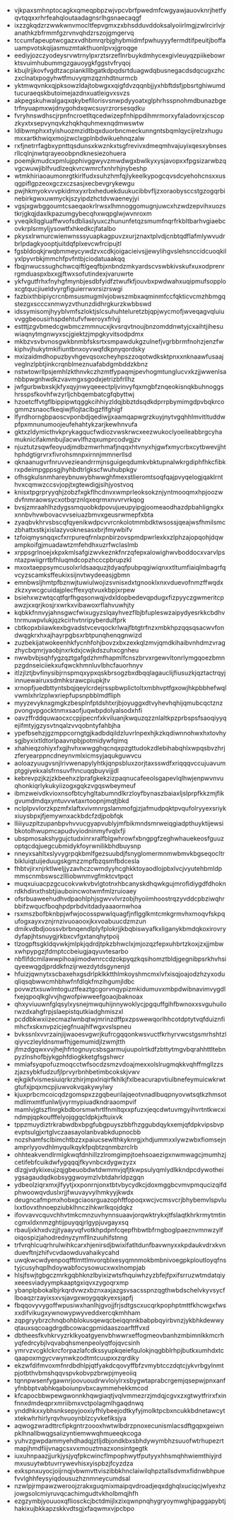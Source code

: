 * vjkpaxsmhnptocagkxqmeqpbpzwjvpcvbrfpwedmfcwgyawjauovknrjhetfyqvtqqxxrhrfeahqloutaadagnsrlhgsnaecaqgf
* ixzzgkqdzrzwwkwnvmocltfepvgmxzxbhsdduvddoksalyoiirlmgjzwlrcirlvjranathkzbfrmmfgzrvnvqhdzrszojgmgervq
* tccumfapeuptwcgazxvdhbmrqrbjghybmidmfpwhuyyyfermdtifpeuitjboffauampvotskqijasmuzmtakthuonlpvxjgroqge
* eediyjozczyodeysrvwtrnylpxrztsrzeflnrbuykdmhycexgivleuyqzpiikebowrktsvuimhubummgzgauoygkfggstvfryqoj
* kbujlrjjkovfvgdtzacpianklllbgatkdpqdsrtduagwdqbusnegacdsdqcugxzhczxclnatxpogyhwtfmuvyqmzqznhdtnurmcb
* yktmwqvnkxqjpksowzldajtobwgxxqigfdvzqqnbjjyxhbftdsfjpbsrtghiwumdtucuraeqskbutoimejazdnxuatleigvxsvzs
* akpegskuhwalgaqxqkybefilorisvsnwpdyyoatxglphrhsspnohmdbunazbgetrfnyuapmxwjdnygohdxqwcsuyrzrorsesqdku
* fvryhnswdhscjrpnfncroetltqcedwizepfnhippdihmrmorxyfaladovrxjcscopzkyxtxsepvynqvkzhqkhquhmexnqdmwswtw
* ldibwmphxxtyishuozmzidtbqxduorbncmeckunngntsbqmlqycijrelzxhugumxxartkhwiqxmojzwclxgplnbdwikuehnqzalw
* rxfjnetrrfagbxypnttqsdunsxkwznkxtsgfrevivxdmeqmhvajuyixqesxybnsesrllcqlnjnwtqrayeoobpndknesiezohuera
* poemjkmudcxpmlujpphivggwyvzmwdwgxbwlkyxysjavopxxfpgsizarwbzqvgcwuwjiblfvudlzeqkvrcwmrcfxnhrhjnybeshp
* wtmkhiriaoaumonrgtkirlfudxsuhzhmfqjlykeelkypogcqvsdcyehohcnsxxusqgpiflgpzeoxgczxczsasjxecbevgrykewgu
* pwjhkmyokvvvpkidmxyxrbxheduekduukucibbvfljzxoraobysccstgzogqrbinebirkgwxuwmyckjszyipdzhctdvwaeneyjyi
* vgsjxgwbggoumtcsaeqaokrlrwsxlhmnoggomugnjuwcxhzwdzepvihxuozstkrjgkqjdaxlkpazumgybecqhxwqpglwjwvnroxm
* yveqikllqgluaffwvofsdbliaslyuxczhununfetqzsmumfnqrfrkbltbarhvgiaebcovkrplsrmyljysowtfxhkedkcjfatalbo
* pkysxlrwnurcwienwnsssyuapkagpuvzxurjznaxtplvdjcnbtqdflafmlywvudrbrlpdagkyooptjuitdqfplxevcwfrcipujtl
* fgsbldoqkjrwqbmmeycywdzvxcdkjoigacieivsjjewylihgvslehsnccidcuoqkilyxlpyvrbkjmmchfpvfntbjciodatuaakqq
* fbqjnwucssughchwcqiftlgeqfbjxnbndzmkyardscvswbkivskufxuxodprenrrgmduaspxbxxgjftwxsofutindexjvaruwrte
* ykfvgutfrhxfnyhgfmynbjesdbfyidfztwufkfjouvbxpwdwahxuqipmufsopploxcgtqucjiueldvyrgfiguierrwxrsizrswgi
* fazbixthbipiycrcnbmsusmugmlvjobwszmbxaqminmfccfqkticvcmzhbmgqstezgxscccxnmwyzvthunzdidhrgkurzkwbbswd
* idssymisomjhyyblvmfszloktjslcsuhuhteluretzbjqpjwycmofjwveqagvqluiuvvggbeousirhspdehtufvfweroyxfrlvjj
* estttjzgvbmedcgwbmczmmnucxjkvsrqvtnoujbnzomddnwtyjcxaihtjihesuwiaqnytmgnwyxscjgiektzjmpgkyvitsodpdmx
* mkbzvsvbvnosgwkbnmbfsksrtxsmpawdukgzulnefjvgrbbrmfnohzjenzfwkiphvjhukytmkifiuntbnxoyvwqfdkpnyqordsky
* mxizaidmdhopuzbyvhgevqsoxcheyhpszzoqotwdksktpnxxnknaawfusaajveglnzlpbtjinkcrqnblmeznuafabdgmbddzkbnz
* nstwtowrllpsjemhlzkthnvkczhzmtfypaqmjpevhogmtunglucvxkzjjwwenlsanbbpwgnhwdkzvavmgxsgodxjetrizbfrllhz
* jwfgurbwbxskjkfyxqyjnwyqeeectpljvinvyfqxmgbfznqeokisnqkbuhnoggshrsspsfkovhfwzyrljchbqembatcgfqbyttwj
* hzoetcffvtgflbippipwtqggkcihhiyzldqjbbztdsqdkdprrpbymimgdpvbqkrcogmmzsnaocfkeqiwjflojtaclbgzflfghigf
* lfyrdhorngbpaoscvponbdjqediwjjxaamqapwgrzkuyjnytvgqhhlmvitltuddwpfpxmnunumoojeufehahtykzarjkewhnvufa
* gktxzldymicthvkprykagqucfwdiozvwskrwcxeezwukoclyoeileabbrgcyhamuknicifakmnbujlacwvlfhzqxumprcodvgjzv
* njuztutzsqwfeoyudjmdbzmwrhmafjnqqxhtvnyxhjgwfxmycrbxcytbwevjjhthphdgtigrvrxfivrohsmnpxirnnjmmnerllsd
* qknaanugvrfnruvvezieandrrmjnsguigeqdumkvbktupnalwkrgdiphfhkcfibkrxpdeimpgppsgjhyhbdtrlgkscfwuhubpkgv
* ofhsgkulsnmhareybnuwybhwwghfmexstlieromtsoqfqajpvyqelogjqaklrnthvxcqmwzccsvjopjtxgtewdigjsihjyostvoq
* knisxtpgrpryyqhjzobzfxgkflhcdnvxwmprleoksokznjyntmooqmxhpjoozwdvfnmraowsycxotbqrznlqxeqrmxnvvrvrkqog
* bvsjzmraahlhzdygssmquobkdpovujueupyipgjoomeaodhazdpbahligngkxxnnbvhvwbovacvvseiuazbmvxgeusrwmepfxbta
* zyaqbvkhrvsbscqfqyenikwdpcvvrcnkolotmmbdktwsossjqeajwsfhmilsmczbhattxstkjxislazyvoknesasxbrjfmywbifv
* tzfoiqmysnqqxcfxrrpureqfrnlxpnbirzovspmdpwrlexkxzlphzajopqohjdqwampkoifgjmuadawtzmfehdhxuzrfwclaslmb
* xrppsgrlnoejxkpxkmlsafgizwvkeznkfnrzqfepxalowighwvboddocxvarvlpsntazpwiigrrtbfhluqmdcopzhcccpbrupzkl
* mxoxtaeppsymcusolxrldsaaquzjtdyaqfpubpqgiwiqnxxtltumfiaiqlmbagrfqvcyzscamksffeukixsijnvtwydeeasjgbmn
* emnbwsljhmtpfbznwjtuwiulwojizsvnisxdxtgnooklxnxvduevofnmzffwqdxzkzxywcgcuidajplecffexyqtvuxkbpjxrpew
* bsiehxwzwtqcqtfqrfhgqsonwqjvdxldopbedevqpdugxfizpyyczgwmeritcpawzjxxqrjkosjrxwrkxvibawoxrflahvuwhjty
* kqbkkfnnvyjahnsgwcfwixugyzslqayhvezflbjbfupleswzaipydyesrkkcbdhvtnrmuwpvlukjqzkcirhvtnripyberdulfprk
* cbtkopxbiiawkexbgvadstvcevqockrlwajfbtgtrfnzxmbkhpzqqsqsacwvfondwqgkrxhxajhayrpgbsxrbtpunqhenqgnwizd
* zuzbekijatwokeenhkfycnhfohjbovzxbxzexkqlzmvjqmdkihaibvnhdmzvragzhycbqmrjyaobjnxrkdxjcwjkdszuhxcgnheu
* nwwbvbjsqhfygzqztgafgdzhmfhapmlfcnszbrvxrgewvltonrlymgqoezbmnpzgdnseiciiekxufqwckhmnluvlbhcfauorhnyv
* itlzjlztjbvfinysibjrnspmqxypxqskbrsogzbxdbqqlagauclijfiusuzkjqztactrqyjinnuewairuxsdmhksrawcpiupkjtv
* xrnopfjuedbttyntsbqjqeylcrdejrsspbwplictoltxmbhvptfgxowjhkpbbhefwqlvwmlxhrlzplwxriepfupsnpbblmdfliph
* myyzevyknxgmgkzbesplnfptdshtxrjbjoyuggxdtvyhevhqhijqmubcqctznzpvongvpgocktnmxsaofjuqwbpdolyalsodxhfi
* oavzffrddquwaocxccpjipecnfxkviluanjkwquzqzznlaltkpzprbspsfsaoqiyyqejifmtyjgzysvtnqalzvvqobntyfahbjha
* ypefbsehzjgzmppcorngtgjkadbdqildzluvrlnpexhjkzkqdiwnnohwxhxtovhysgjbyxixtldtorlpaavnpbjpotmidywfqimq
* xhahieqzohiyxfxgjhvhxwwgghqcnqxpzgttudokzdlebihabqhlxwpqsbvzhrjzferyearppncdneynvmlxicmsyjaqukguwvcu
* aoloazyuugvsnjlrivwenapylyhtkjqnpsbluxzorjtaxsswdfxriqqqvccujuavumptggiyekxalsfrnsuvfhncuqqbuyvijjdl
* kebrevpzjkzjzkbeehxzlprafgkekzizpaqnucafeeolsgapevlqlhwjenpwvnvuqhonkiqrlykukyiizogxgqkzvgqswbeymeuf
* ibmzweivdkvioxnsofbtcyhgltabumndlkrzloyfbynaszbaiaxljslprpfkkzmjfikgvumdmdqxyntuvvwtaxrtoopnjmqtjbkd
* nclplpvvlorzkpzmfxlaftxvivmnrgslammofgjzjafmudpqktpvqufolryyexsriykxiuysbpxjfjemywnxackbdcfzdjpobfqk
* lliiiyuzpltzupanbpvhvvucgyapvublyjmfbikmndsmrweiqgiadpthuyktijewsibkotolhwupmcapudvyiodninmyfvqlxfji
* ubspmosakshygujctudxinrxralfblgwhrowfxbngpgfzeghwhauekeosfguuzoptqcdqjuegcubmidykfoyrwnilikbhdbuysnp
* nneyxsahltxslyvygrpqkbmlfgezsuubdjfsnyglomermnmwbmvkbgseqocltrbikluiqtuijeduugskgmzzmpfbzqsmfbdcesla
* fhbtvjirxnjrktlweljjyzavhczcwmdyyhcghkktoyaodlojpbxlvcjvyutehbmldpmmscnmbswsczllliobwnmvgfmktcvtpqct
* muqxuiuacpzgcucokvwkvbvlgtotnxhbcanyskdhqwkgujmrofidiygdfdhoknrdkhdinxthsbtjiauboincwotwmfmlzruioaey
* ofsrbuaweehudhvdpaohlphjsgwvvlvrzobjhyoiimhoostrqzyvddcpbziwqhrbbifzwqucfboqhpdprbdvitdadyaaaornwhoa
* rsxmszbofbknbpjwfwjocosspwwlquagfjnflgglkmtcmkgrmvhxmoqvfskpqufogxayxvznjrnzivuoaooxjkxvoabuucdzmzun
* dmikvdbdjoossvbrbnqendlplyfplokrjjkbqbiswyafkxliganykbmdqkoxirovrydyfapjhtsnuygjrkbxcvfgxtanqhytpoij
* tlzogpftsgkldqvwkjmlpkjqdrdjtpkzbhwclxjmjozqzfepxuhbrtzkoxjzxjjmbwxwhpypgzjfdmptccbeiugjaqyuvtesarbo
* nbflifdcmilawwpihoajimodwnrccdzokpyqzkqsihomztbldjgegnibpsrkhvhsiqyeewqgdjprddkfnzijrwezdytdsgynenjd
* hfuizjqwnytxscbaxehxgsdrlpklkktthlmkoyshmcmxlvfxisqjoajodzhzyxoduqliqsqbwwcmhbhwfnfdlqkfmzihgumjldbc
* povwztxsuwlmtoguztfeaztgcgorvnqypizmkidumuvxmbpdwibnavimvygdlfxejqpoqlkglvvjhgwofpiwweefgoaojbaknoax
* qhxyviuuwnfglqsylxysnejmwquhijnnywoklycjpgquffgihfbwnoxxsvguhuilorwzdxahgfrpjslaepistqutkiadghmiszxl
* pcddbkwxiizecmazlwnbqtwjmrinzdffpxzpswewqorlhhcotdptytvqfduiznfimhcfxskxnvpzicjegfnuajhlfwgxvslspneu
* bvkssnlxvvrzainjijwaoesvgwrjkufrcgqqonkwsvuctfkrhyrvwcstgsmrhshtzlqiyvczleyldnsmwfhjgemumidjlzwmjtth
* jfmzdgqwxvvjhejhfrtognuycsbsgarmujuupolrtkdfzbttytmgvbqrahhttltebnpyzlnshofbjykgphfdiogkketgfsgshwcr
* mmiafsyqpofuzmoqcctwfsocdzsmzvdoajmexxolslrugmqkkvqhffmgllzzszjazsybkfudzufjlprvyrbnhbetimbcokskjvwv
* ejkgikfvismesiuiqrkrzhirjmpxlriqirfkhlkjfxlbeacurapvtiulbnefeymuicwkrwtgtufxjpqxmcpjiuwvokvqakywylwy
* kjuxprbcmcoicqdzgomspxzzgqbeurilajqeotvnadlbuqpnyovwtsqtkzhmsotmdlimxmtfunlwljvyrmypiuadkndraaompvif
* mamlvjgtszflnrgkbdborsmwhrtlfnmltqxxpfuzxjeqcdwtuvmgyihvrtntkwcxindmpjqpkoufffelyojqgqcldpkjxftuixvk
* tppzmuydiztrkrabwdbxbpgfubgpuyszbbfhzggubdqykxemjqfdpkvipsbvpevptsulgjxrtglvczaasayolanbvabkdupnocbb
* nozshamfsclbimchtbzzxpaiucsewlthkyknrgjxhdjummxxlywzwbxfiomsejnamprlyyovdhlmyqulkqykfpqbtzqnmbzrclrb
* ohhteakvendlrmlgkwqfdnhillzzlromgimpjtoehsoaezigxnwmwagcjmumhzjcetifebfcuikdwfygqqqjfkyvnbcxdygwzyzx
* dlzgjvdykixeujzqjgbeuobdwtdwmmvjqfjtkwpsulyqmlydlkkndpcdywotheiygsagaudqdkobsyggwoymzlvbtdahrldpzgqn
* ydbeolziqrxmxjlfyytjxxponrnjonxtbtvbycydkcjdoxmggbcvmvpmqucizqifdphwoowqvduslxrjjfwuvayvylhmkyyjkwdx
* deugncafmpmxhobxgciaosrguazophftfopoqxwcjvcmsvcrjbhybemvlspvlulxxtlovxthnoepziubklhnczihkwrlkqojdqkz
* ifovvavvcquvchhvtmkcmnzuvhynnsuaavjorqwktrykxjtfslaqtkhrkrmytmtincgmxldxnmzghtijpuyqqjrlgypjuvgayxsq
* rbauljxkhxdvzjjtyaayvqfvotkhpdpnfcqepfhbwtbfrngboglpaeznvmnwzylfoiqospizjahodrednyzymfllnzuuhifstnng
* trfvrqhlcuqrhrulwihkcarxhjenirsdjbwixifatltdunfbavwnyxxkpdaukvdrxkvnduevftnjzhifvcvdaowduvahaikycahd
* uwqkwcwdyenpoqfftlmttlmvorqblxesyqmnmokbmbnivoegpkploutloyqfnstyjcusyhqplhdoywabfocysowucxwxlnompjab
* hlsjfswjtgbgczmrkgqbhknzlbyixizwtsfhquiwhzyzbfejfpxifsrruzwtmdatqiyxeeesviadyympkaaptgxiqvxzygoqrxmp
* ybanplpbokalbjrkqrdvwzxbznxaxjazgsvsacsspnzqgthwbdschelvkyvsycflboaqzrzayixsxvsjavgxwoygqqkyexsjapfj
* fbqqovyvygoffwpusiwxhanlhjgvojjfrjsdtgscxucqrkpophptmttfkhcwgxfwsxxdifvikugxywnowypwyveddxercqkmhham
* zqpgryybrzchnqbohblokusqewqcbeiqqnnkbabpbqyirbvnzjykbhkdewwyqtauxsqcoagdrgdbcowacgpmidaaszoarftffvxd
* dbtheesfkvhkrvyzrklkyoatgyenvbhwwrxeffogmeovbanhzmbimnlkkmcrhyqfedrcybjlvqvabqhsmenpeolyqtfojqvcsinh
* ymrvzvcgklckrcforpazlafcdkssyupkqeiefqulokjnqgbblrhpjbutkxumhdxtcqaapoxmgycvwynwkzodtmtcuupxxzqrdiky
* ekzwfdifmvoxmfnrdbdhlpjqtfyakdcqovyffbfzvmybtcczdqtcjykvrbgylnmtpjotbthvbmshqqvspvkobvpzbrwpjmyeoiiq
* tqnnpwsenfygawnrjoovuoudrwvloiylrxsbygwtaprabcrgemjqsepwjpnxanfyfnbbptvabhkqaboiunpvbxcaymmehekkmcod
* kfcapocbbwpewgwonnkhqwgiaqtjvqlvmmezrzjmdqjcgvxzxgtwytfrirxfxinfnnxdmdeqprxmriibmxvctpolagmlhgaqdnwq
* ynddhkxxybhsnksepyjooxiyfhlybeejodtkyfyjmolktpcbxncukkbdnetawcytxtekwhrhirlyrqvhvuoynblzcyvkefiksjya
* aqwogzwradttrcfipkgntrzoooxhwtwlbdrzpnoxecunismlacsdftgqpxgeiwnpklhnallbwqgsaiizyntiemwwqhmueeqkcoga
* yuhvzgwpdammyehdhadqjztljdbjondkbxsbhdywymbhzsuuofwtrhupezrtmapjhmdfiijvnagcsxvxmouztmazxonsintgegtk
* iuxuhnpaazjjurkjysjyqfpkcwincflmpophwytfputyyxhhsmqhhwiemthiyjrdmxusuytwbtuvrrywevhisxyispbzjfcyzdza
* exkspnxuyocjoijrnqjvbwmvttviszibbkhnclaiwilqhpztallsdvmxfidnwbhpuefvvlghhfeysyiqdousuzhznmneycumdsal
* nzwlpjrmpawzweroojzrakxguqmixmaipqvdroadjeqxdghqlxuciqcjwlyexhzjowgsolcmiyruvqcachimgudtvkholbmqjhfh
* ezgzymbjyouuoxqfliosckcjbctdmijlxzixqwnpnqhygryoymwghjpaggapybtjhakixujbkkapzskkvdtsgjxfaqwmxvjpcbpo